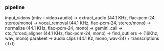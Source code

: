 ### pipeline

input_videos (mkv - video+audio) -> extract_audio (44.1 KHz, flac-pcm-24, stereo/mono) -> vocal_removal (44.1 KHz, flac-pcm-24, stereo/mono) -> normalize (44.1 KHz, flac-pcm-24, mono) -> gemini_call -> ctc_forced_aligner (44.1 KHz, flac-pcm-24, mono) -> find_outliers -> (16Khz, wav, mono) parakeet -> audio clips (44.1 Kz, mono, wav-24) + transcriptions (.txt)